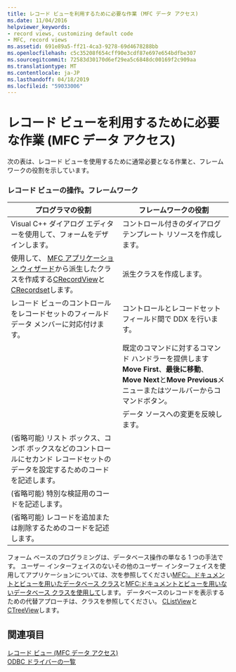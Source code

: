```yaml
---
title: レコード ビューを利用するために必要な作業 (MFC データ アクセス)
ms.date: 11/04/2016
helpviewer_keywords:
- record views, customizing default code
- MFC, record views
ms.assetid: 691e89a5-ff21-4ca3-9278-69d4678288bb
ms.openlocfilehash: c5c35208f654cff90e3cdf87e697e654bdfbe307
ms.sourcegitcommit: 72583d30170d6ef29ea5c6848dc00169f2c909aa
ms.translationtype: MT
ms.contentlocale: ja-JP
ms.lasthandoff: 04/18/2019
ms.locfileid: "59033006"
---
```

# <a name="your-role-in-working-with-a-record-view--mfc-data-access"></a>レコード ビューを利用するために必要な作業 (MFC データ アクセス)

次の表は、レコード ビューを使用するために通常必要となる作業と、フレームワークの役割を示しています。

### <a name="working-with-a-record-view-you-and-the-framework"></a>レコード ビューの操作。フレームワーク

|プログラマの役割|フレームワークの役割|
|---------|-------------------|
|Visual C++ ダイアログ エディターを使用して、フォームをデザインします。|コントロール付きのダイアログ テンプレート リソースを作成します。|
|使用して、 [MFC アプリケーション ウィザード](../mfc/reference/database-support-mfc-application-wizard.md)から派生したクラスを作成する[CRecordView](../mfc/reference/crecordview-class.md)と[CRecordset](../mfc/reference/crecordset-class.md)します。|派生クラスを作成します。|
|レコード ビューのコントロールをレコードセットのフィールド データ メンバーに対応付けます。|コントロールとレコードセット フィールド間で DDX を行います。|
||既定のコマンドに対するコマンド ハンドラーを提供します**Move First**、**最後に移動**、 **Move Next**と**Move Previous**メニューまたはツールバーからコマンドボタン。|
||データ ソースへの変更を反映します。|
|(省略可能) リスト ボックス、コンボ ボックスなどのコントロールにセカンド レコードセットのデータを設定するためのコードを記述します。||
|(省略可能) 特別な検証用のコードを記述します。||
|(省略可能) レコードを追加または削除するためのコードを記述します。||

フォーム ベースのプログラミングは、データベース操作の単なる 1 つの手法です。 ユーザー インターフェイスのないその他のユーザー インターフェイスを使用してアプリケーションについては、次を参照してください[MFC:。ドキュメントとビューを用いたデータベース クラス](../data/mfc-using-database-classes-with-documents-and-views.md)と[MFC:ドキュメントとビューを用いないデータベース クラスを使用して](../data/mfc-using-database-classes-without-documents-and-views.md)します。 データベースのレコードを表示するための代替アプローチは、クラスを参照してください。 [CListView](../mfc/reference/clistview-class.md)と[CTreeView](../mfc/reference/ctreeview-class.md)します。

## <a name="see-also"></a>関連項目

[レコード ビュー (MFC データ アクセス)](../data/record-views-mfc-data-access.md)<br/>
[ODBC ドライバーの一覧](../data/odbc/odbc-driver-list.md)